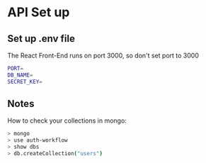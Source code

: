 # API Set up

## Set up .env file

The React Front-End runs on port 3000, so don't set port to 3000

```bash
PORT=
DB_NAME=
SECRET_KEY=
```

## Notes

How to check your collections in mongo:

```bash
> mongo
> use auth-workflow
> show dbs
> db.createCollection("users")
```
